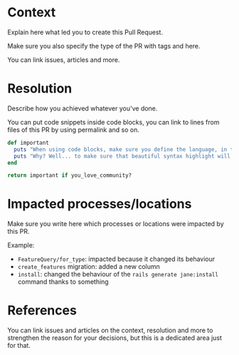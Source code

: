 # Context
Explain here what led you to create this Pull Request.

Make sure you also specify the type of the PR with tags and here.

You can link issues, articles and more.

# Resolution
Describe how you achieved whatever you've done.

You can put code snippets inside code blocks, you can link to lines from files of this PR by using permalink and so on.

```ruby
def important
  puts "When using code blocks, make sure you define the language, in this case Ruby"
  puts "Why? Well... to make sure that beautiful syntax highlight will show up"
end

return important if you_love_community?
```

# Impacted processes/locations
Make sure you write here which processes or locations were impacted by this PR.

Example:
* `FeatureQuery/for_type`: impacted because it changed its behaviour
* `create_features` migration: added a new column
* `install`: changed the behaviour of the `rails generate jane:install` command thanks to something

# References
You can link issues and articles on the context, resolution and more to strengthen the reason for your decisions, but this is a dedicated area just for that.